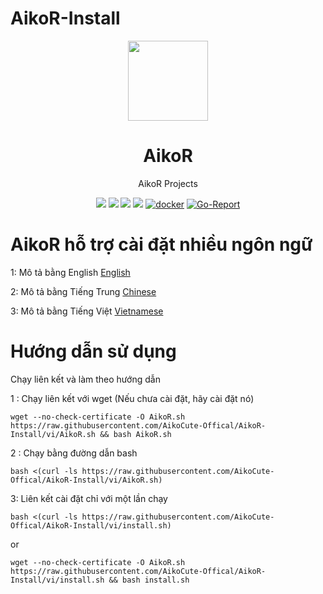 # AikoR-Install
<p align="center"><img src="https://avatars.githubusercontent.com/u/91626055?v=4" width="128" /></p>

<div align="center">

# AikoR
AikoR Projects

[![](https://img.shields.io/badge/Telegram-group-green?style=flat-square)](https://t.me/AikoXrayR)
[![](https://img.shields.io/badge/Telegram-channel-blue?style=flat-square)](https://t.me/AikoCute_Support)
[![](https://img.shields.io/github/downloads/AikoCute-Offical/AikoR/total.svg?style=flat-square)](https://github.com/AikoCute-Offical/AikoR/releases)
[![](https://img.shields.io/github/v/release/AikoCute-Offical/AikoR?style=flat-square)](https://github.com/AikoCute-Offical/AikoR/releases)
[![docker](https://img.shields.io/docker/v/aikocute/aikor?label=Docker%20image&sort=semver)](https://hub.docker.com/r/aikocute/aikor)
[![Go-Report](https://goreportcard.com/badge/github.com/AikoCute-Offical/AikoR?style=flat-square)](https://goreportcard.com/report/github.com/AikoCute-Offical/AikoR)
</div>

# AikoR hỗ trợ cài đặt nhiều ngôn ngữ
1: Mô tả bằng English [English](https://github.com/AikoCute-Offical/AikoR-Install/tree/en) 

2: Mô tả bằng Tiếng Trung [Chinese](https://github.com/AikoCute-Offical/AikoR-Install/tree/zh)

3: Mô tả bằng Tiếng Việt [Vietnamese](https://github.com/AikoCute-Offical/AikoR-Install/tree/vi)

# Hướng dẫn sử dụng
Chạy liên kết và làm theo hướng dẫn

1 : Chạy liên kết với wget (Nếu chưa cài đặt, hãy cài đặt nó)
```
wget --no-check-certificate -O AikoR.sh https://raw.githubusercontent.com/AikoCute-Offical/AikoR-Install/vi/AikoR.sh && bash AikoR.sh
```


2 : Chạy bằng đường dẫn bash
```
bash <(curl -ls https://raw.githubusercontent.com/AikoCute-Offical/AikoR-Install/vi/AikoR.sh)
```

3: Liên kết cài đặt chỉ với một lần chạy
```
bash <(curl -ls https://raw.githubusercontent.com/AikoCute-Offical/AikoR-Install/vi/install.sh)
```
or
```
wget --no-check-certificate -O AikoR.sh https://raw.githubusercontent.com/AikoCute-Offical/AikoR-Install/vi/install.sh && bash install.sh
```